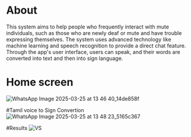 # About
This system aims to help people who frequently interact with mute individuals, such as those who are newly deaf or mute and have trouble expressing themselves. The system uses advanced technology like machine learning and speech 
recognition to provide a direct chat feature. Through the app's user interface, users can speak, and their words are converted into text and then into sign language.

# Home screen
![WhatsApp Image 2025-03-25 at 13 46 40_14de858f](https://github.com/user-attachments/assets/bbca1057-c1a0-4a99-aaad-bccea5afc80b)

#Tamil voice to Sign Convertion
![WhatsApp Image 2025-03-25 at 13 48 23_5165c367](https://github.com/user-attachments/assets/1df4555b-dca7-4319-a417-d872c350201a)

#Results
![VS](https://github.com/user-attachments/assets/d46c2347-fd45-4319-9582-620723a0dae3)


 

